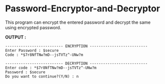 # Password-Encryptor-and-Decryptor
This program can encrypt the entered password and decrypt the same using encrypted password.

**OUTPUT :**

```
-------------------------- ENCRYPTION --------------------------
Enter Password : $secure
Code : *$7r8NfTNw?mD--jsTVTz^-UNw?m

-------------------------- DECRYPTION --------------------------
Enter code : *$7r8NfTNw?mD--jsTVTz^-UNw?m
Password : $secure
Do you want to continue?(Y/N) : n
```